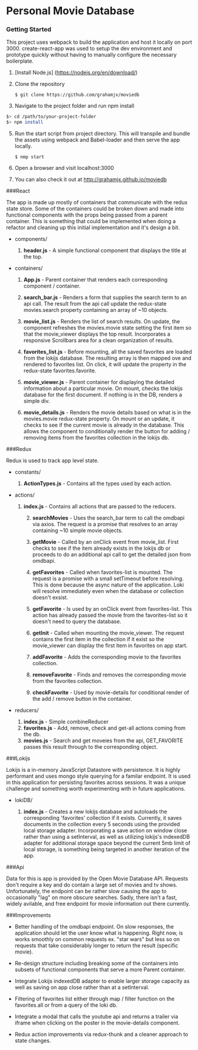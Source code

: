 # Personal Movie Database

### Getting Started

This project uses webpack to build the application and host it locally on port 3000.
create-react-app was used to setup the dev environment and prototype quickly without having to manually
configure the necessary boilerplate.

1. [Install Node.js] (https://nodejs.org/en/download/)
2. Clone the repository

    `$ git clone https://github.com/grahamjx/moviedb`

3. Navigate to the project folder and run npm install

  ```bash
  $> cd /path/to/your-project-folder
  $> npm install
  ```

5. Run the start script from project directory. This will transpile and bundle the assets using webpack
   and Babel-loader and then serve the app locally.

    `$ nmp start`

6. Open a browser and visit localhost:3000

7. You can also check it out at http://grahamjx.github.io/moviedb

###React

The app is made up mostly of containers that communicate with the redux state store. Some of the containers could be broken down and made into functional components with the props being passed from a parent container. This is something that could be implemented when doing a refactor and cleaning up this initial implementation and it's design a bit.

* components/
  1. **header.js** - A simple functional component that displays the title at the top.

* containers/
  1. **App.js** - Parent container that renders each corresponding component / container.

  2. **search_bar.js** - Renders a form that supplies the search term to an api call. The result from the api call update the redux-state movies.search property containing an array of ~10 objects.

  3. **movie_list.js** - Renders the list of search results. On update, the component refreshes the movies.movie state setting the first item so that the movie_viewer displays the top result. Incorporates a responsive Scrollbars area for a clean organization of results.

  4. **favorites_list.js** - Before mounting, all the saved favorites are loaded from the lokijs database. The resulting array is then mapped ove and rendered to favorites list. On click, it will update the  property in the redux-state favorites.favorite.

  5. **movie_viewer.js** - Parent container for displaying the detailed information about a particular movie.
  On mount, checks the lokijs database for the first document. If nothing is in the DB, renders a simple div.

  6. **movie_details.js** - Renders the movie details based on what is in the movies.movie redux-state property. On mount or an update, it checks to see if the current movie is already in the database. This allows the component to conditionally render the button for adding / removing items from the favorites collection in the lokijs db.


###Redux

Redux is used to track app level state.

* constants/
    1. **ActionTypes.js** - Contains all the types used by each action.

* actions/
    1. **index.js** - Contains all actions that are passed to the reducers.

        2. **searchMovies** - Uses the search_bar term to call the omdbapi via axios. The request is a promise that resolves to an array containing ~10 simple movie objects.

        3. **getMovie** - Called by an onClick event from movie_list. First checks to see if the item already exists in the lokijs db or proceeds to do an additional api call to get the detailed json from omdbapi.

        4. **getFavorites** - Called when favorites-list is mounted. The request is a promise with a small setTimeout before resolving. This is done because the async nature of the application. Loki will resolve immediately even when the database or collection doesn't exsist.

        5. **getFavorite** - Is used by an onClick event from favorites-list. This action has already passed the movie from the favorites-list so it doesn't need to query the database.

        6. **getInit** - Called when mounting the movie_viewer. The request contains the first item in the collection if it exist so the movie_viewer can display the first item in favorites on app start.

        7. **addFavorite** - Adds the corresponding movie to the favorites collection.

        8. **removeFavorite** - Finds and removes the corresponding movie from the favorites collection.

        9. **checkFavorite** - Used by movie-details for conditional render of the add / remove button in the container.   

* reducers/
  1. **index.js** - Simple combineReducer
  2. **favorites.js** - Add, remove, check and get-all actions coming from the db.
  3. **movies.js** - Search and get moveies from the api, GET_FAVORITE passes this result through to the corresponding object.

###Lokijs

Lokijs is a in-memory JavaScript Datastore with persistence. It is highly performant and uses mongo style querying for a familar endpoint. It is used in this application for persisting favorites across sessions. It was a unique challenge and something worth experimenting with in future applications.

* lokiDB/

    1. **index.js** - Creates a new lokijs database and autoloads the corresponding 'favorites' collection if it exists. Currently, it saves documents in the collection every 5 seconds using the provided local storage adapter. Incorporating a save action on window close rather than using a setInterval, as well as utilizing lokijs's indexedDB adapter for additional storage space beyond the current 5mb limit of local storage, is something being targeted in another iteration of the app.


###Api

Data for this is app is provided by the Open Movie Database API. Requests don't require a key and do contain a large set of movies and tv shows. Unfortunately, the endpoint can be rather slow causing the app to occasionally "lag" on more obscure searches. Sadly, there isn't a fast, widely avilable, and free endpoint for movie information out there currently.

###Improvements

* Better handling of the omdbapi endpoint. On slow responses, the application should let the user know what is happening. Right now, is works smoothly on common requests ex. "star wars" but less so on requests that take considerably longer to return the result (specific movie).

* Re-design structure including breaking some of the containers into subsets of functional components that serve a more Parent container.

* Integrate Lokijs indexedDB adapter to enable larger storage capacity as well as saving on app close rather than at a setInterval.

* Filtering of favorites list either through map / filter function on the favorites.all or from a query of the loki db.

* Integrate a modal that calls the youtube api and returns a trailer via iframe when clicking on the poster in the movie-details component.

* Redux action improvements via redux-thunk and a cleaner approach to state changes.
